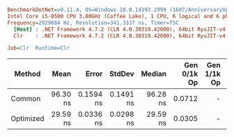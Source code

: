 ``` ini

BenchmarkDotNet=v0.11.4, OS=Windows 10.0.14393.2999 (1607/AnniversaryUpdate/Redstone1)
Intel Core i5-8500 CPU 3.00GHz (Coffee Lake), 1 CPU, 6 logical and 6 physical cores
Frequency=2929684 Hz, Resolution=341.3337 ns, Timer=TSC
  [Host] : .NET Framework 4.7.2 (CLR 4.0.30319.42000), 64bit RyuJIT-v4.7.3416.0
  Clr    : .NET Framework 4.7.2 (CLR 4.0.30319.42000), 64bit RyuJIT-v4.7.3416.0

Job=Clr  Runtime=Clr  

```
|    Method |     Mean |     Error |    StdDev |   Median | Gen 0/1k Op | Gen 1/1k Op | Gen 2/1k Op | Allocated Memory/Op |
|---------- |---------:|----------:|----------:|---------:|------------:|------------:|------------:|--------------------:|
|    Common | 96.30 ns | 0.1594 ns | 0.1491 ns | 96.28 ns |      0.0712 |           - |           - |               336 B |
| Optimized | 29.59 ns | 0.0336 ns | 0.0298 ns | 29.59 ns |      0.0305 |           - |           - |               144 B |
